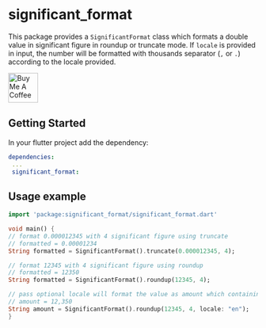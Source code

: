 # significant_format
This package provides a `SignificantFormat` class which formats a double value in significant figure in roundup or truncate mode.
If `locale` is provided in input, the number will be formatted with thousands separator (`,` or `.`) according to the locale provided.

<a href="https://www.buymeacoffee.com/khpiyak" target="_blank"><img src="https://cdn.buymeacoffee.com/buttons/v2/default-blue.png" alt="Buy Me A Coffee" height="60px"></a>

## Getting Started
In your flutter project add the dependency:

```yml
dependencies: 
 ... 
 significant_format:
```

## Usage example
 ```dart
import 'package:significant_format/significant_format.dart'

void main() {
 // format 0.000012345 with 4 significant figure using truncate
 // formatted = 0.00001234 
 String formatted = SignificantFormat().truncate(0.000012345, 4);

 // format 12345 with 4 significant figure using roundup
 // formatted = 12350
 String formatted = SignificantFormat().roundup(12345, 4);

 // pass optional locale will format the value as amount which containing thousands separator
 // amount = 12,350
 String amount = SignificantFormat().roundup(12345, 4, locale: "en");
}
 ```

